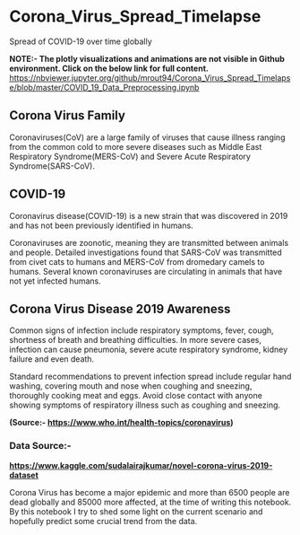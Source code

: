 # Corona_Virus_Spread_Timelapse
Spread of COVID-19 over time globally

**NOTE:- The plotly visualizations and animations are not visible in Github environment. Click on the below link for full content.**
https://nbviewer.jupyter.org/github/mrout94/Corona_Virus_Spread_Timelapse/blob/master/COVID_19_Data_Preprocessing.ipynb

## Corona Virus Family
Coronaviruses(CoV) are a large family of viruses that cause illness ranging from the common cold to more severe diseases such as Middle East Respiratory Syndrome(MERS-CoV) and Severe Acute Respiratory Syndrome(SARS-CoV).

## COVID-19
Coronavirus disease(COVID-19) is a new strain that was discovered in 2019 and has not been previously identified in humans.

Coronaviruses are zoonotic, meaning they are transmitted between animals and people.  Detailed investigations found that SARS-CoV was transmitted from civet cats to humans and MERS-CoV from dromedary camels to humans. Several known coronaviruses are circulating in animals that have not yet infected humans. 

## Corona Virus Disease 2019 Awareness
Common signs of infection include respiratory symptoms, fever, cough, shortness of breath and breathing difficulties. In more severe cases, infection can cause pneumonia, severe acute respiratory syndrome, kidney failure and even death. 

Standard recommendations to prevent infection spread include regular hand washing, covering mouth and nose when coughing and sneezing, thoroughly cooking meat and eggs. Avoid close contact with anyone showing symptoms of respiratory illness such as coughing and sneezing.

**(Source:- https://www.who.int/health-topics/coronavirus)**

### Data Source:-  
**https://www.kaggle.com/sudalairajkumar/novel-corona-virus-2019-dataset**

Corona Virus has become a major epidemic and more than 6500 people are dead globally and 85000 more affected, at the time of writing this notebook. By this notebook I try to shed some light on the current scenario and hopefully predict some crucial trend from the data.
